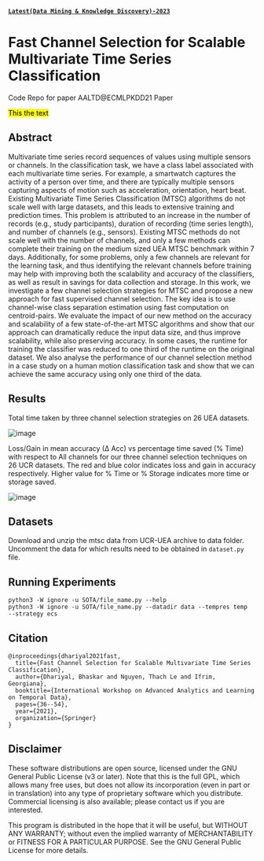 [**`Latest(Data Mining & Knowledge Discovery)-2023`**](https://github.com/mlgig/ChannelSelectionMTSC)

# Fast Channel Selection for Scalable Multivariate Time Series Classification
Code Repo for paper AALTD@ECMLPKDD21 Paper

<mark> This the text </mark>  

## Abstract
Multivariate time series record sequences of values using multiple sensors or channels. In the classification task, we have a class label associated with each multivariate time series. For example, a smartwatch captures the activity of a person over time, and there are typically multiple sensors capturing aspects of motion such as acceleration, orientation, heart beat. Existing Multivariate Time Series Classification (MTSC) algorithms do not scale well with large datasets, and this leads to extensive training and prediction times. This problem is attributed to an increase in the number of records (e.g., study participants), duration of recording (time series length), and number of channels (e.g., sensors). 
Existing MTSC methods do not scale well with the number of channels, and only a few  methods can complete their training on the medium sized UEA MTSC benchmark within 7 days. Additionally, for some problems, only a few channels are relevant for the learning task, and thus identifying the relevant channels before training may help with improving both the scalability and accuracy of the classifiers, as well as result in savings for data collection and storage.
In this work, we investigate a few channel selection strategies for MTSC and propose a new approach for fast supervised channel selection. The key idea is to use channel-wise class separation estimation using fast computation on centroid-pairs. We evaluate the impact of our new method on the accuracy and scalability of a few state-of-the-art MTSC algorithms and show that our approach can dramatically reduce the input data size, and thus improve scalability, while also preserving accuracy. In some cases, the runtime for training the classifier was reduced to one third of the runtime on the original dataset. We also analyse the performance of our channel selection method in a case study on a human motion classification task and show that we can achieve the same accuracy using only one third of the data.

## Results
Total time taken by three channel selection strategies on 26 UEA datasets.

![image](https://user-images.githubusercontent.com/20501023/127819441-1335ad5b-3b11-47f5-a1d9-41d3f7ddfa3f.png)

Loss/Gain in mean accuracy (∆ Acc) vs percentage time saved (% Time) with respect to All channels for our three channel selection techniques on 26 UCR datasets. The red and blue color indicates loss and gain in accuracy respectively. Higher value for % Time or % Storage indicates more time or storage saved.


![image](https://user-images.githubusercontent.com/20501023/127819519-dfae8b4f-9d46-4c98-bd0a-36331cfdb410.png)


## Datasets
Download and unzip the mtsc data from UCR-UEA archive to data folder. Uncomment the data for which results need to be obtained in `dataset.py` file.


## Running Experiments

`python3 -W ignore -u SOTA/file_name.py --help` <br>
`python3 -W ignore -u SOTA/file_name.py --datadir data --tempres temp  --strategy ecs`


## Citation

```
@inproceedings{dhariyal2021fast,
  title={Fast Channel Selection for Scalable Multivariate Time Series Classification},
  author={Dhariyal, Bhaskar and Nguyen, Thach Le and Ifrim, Georgiana},
  booktitle={International Workshop on Advanced Analytics and Learning on Temporal Data},
  pages={36--54},
  year={2021},
  organization={Springer}
}
```

## Disclaimer

These software distributions are open source, licensed under the GNU General Public License (v3 or later).
Note that this is the full GPL, which allows many free uses, but does not allow its incorporation
(even in part or in translation) into any type of proprietary software which you distribute.
Commercial licensing is also available; please contact us if you are interested.

This program is distributed in the hope that it will be useful,
but WITHOUT ANY WARRANTY; without even the implied warranty of
MERCHANTABILITY or FITNESS FOR A PARTICULAR PURPOSE. See the
GNU General Public License for more details.

